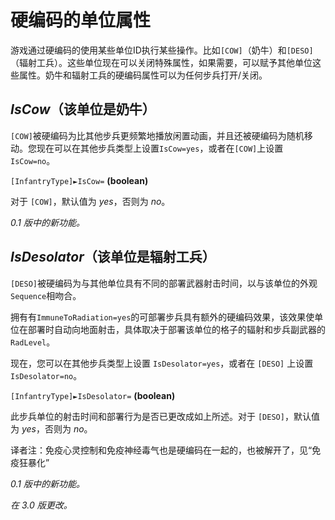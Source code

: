 # 硬编码的单位属性

游戏通过硬编码的使用某些单位ID执行某些操作。比如`[COW]`（奶牛）和`[DESO]`（辐射工兵）。这些单位现在可以关闭特殊属性，如果需要，可以赋予其他单位这些属性。奶牛和辐射工兵的硬编码属性可以为任何步兵打开/关闭。



## *IsCow*（该单位是奶牛）

`[COW]`被硬编码为比其他步兵更频繁地播放闲置动画，并且还被硬编码为随机移动。您现在可以在其他步兵类型上设置`IsCow=yes`，或者在`[COW]`上设置`IsCow=no`。

`[InfantryType]►IsCow=` **(boolean)**

对于 `[COW]`，默认值为 *yes*，否则为 *no*。

*0.1 版中的新功能。*



## *IsDesolator*（该单位是辐射工兵）

`[DESO]`被硬编码为与其他单位具有不同的部署武器射击时间，以与该单位的外观`Sequence`相吻合。

拥有有`ImmuneToRadiation=yes`的可部署步兵具有额外的硬编码效果，该效果使单位在部署时自动向地面射击，具体取决于部署该单位的格子的辐射和步兵副武器的`RadLevel`。

现在，您可以在其他步兵类型上设置 `IsDesolator=yes`，或者在 `[DESO]` 上设置 `IsDesolator=no`。

`[InfantryType]►IsDesolator=` **(boolean)**

此步兵单位的射击时间和部署行为是否已更改成如上所述。对于 `[DESO]`，默认值为 *yes*，否则为 *no*。



译者注：免疫心灵控制和免疫神经毒气也是硬编码在一起的，也被解开了，见“免疫狂暴化”

*0.1 版中的新功能。*

*在 3.0 版更改。*